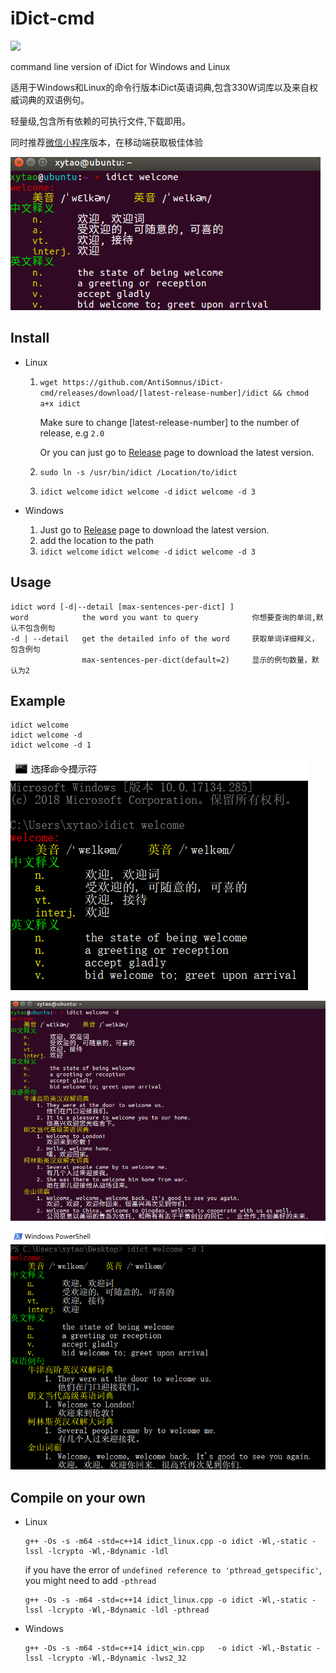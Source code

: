 # iDict-cmd
<img src="https://img.shields.io/github/release/AntiSomnus/iDict-cmd.svg"/>

command line version of iDict for Windows and Linux

适用于Windows和Linux的命令行版本iDict英语词典,包含330W词库以及来自权威词典的双语例句。

轻量级,包含所有依赖的可执行文件,下载即用。

同时推荐[微信小程序](https://github.com/AntiSomnus/iDict-weapp)版本，在移动端获取极佳体验

![linux_brief](/pics/linux_brief.png "linux_brief")

## Install

- Linux

    1. `wget https://github.com/AntiSomnus/iDict-cmd/releases/download/[latest-release-number]/idict && chmod a+x idict`

        Make sure to change [latest-release-number] to the number of release, e.g `2.0`

        Or you can just go to [Release](https://github.com/AntiSomnus/iDict-cmd/releases/latest) page to download the latest version.

    2. `sudo ln -s /usr/bin/idict /Location/to/idict`
    3. `idict welcome` `idict welcome -d` `idict welcome -d 3`

- Windows

    1. Just go to [Release](https://github.com/AntiSomnus/iDict-cmd/releases/latest) page to download the latest version.
    2. add the location to the path
    3. `idict welcome` `idict welcome -d` `idict welcome -d 3`
## Usage
```
idict word [-d|--detail [max-sentences-per-dict] ]
word            the word you want to query            你想要查询的单词,默认不包含例句
-d | --detail   get the detailed info of the word     获取单词详细释义，包含例句
                max-sentences-per-dict(default=2)     显示的例句数量，默认为2
```
## Example
```
idict welcome
idict welcome -d
idict welcome -d 1
```
![windows_brief](/pics/windows_brief.png "windows_brief")

![linux_detail](/pics/linux_detail.png "linux_detail")

![windows_detail](/pics/windows_detail.png "windows_detail")

## Compile on your own
- Linux
    ```
    g++ -Os -s -m64 -std=c++14 idict_linux.cpp -o idict -Wl,-static -lssl -lcrypto -Wl,-Bdynamic -ldl
    ```
    if you have the error of `undefined reference to 'pthread_getspecific'`, you might need to add `-pthread`
    ```
    g++ -Os -s -m64 -std=c++14 idict_linux.cpp -o idict -Wl,-static -lssl -lcrypto -Wl,-Bdynamic -ldl -pthread
    ```
- Windows
    ```
	g++ -Os -s -m64 -std=c++14 idict_win.cpp   -o idict -Wl,-Bstatic -lssl -lcrypto -Wl,-Bdynamic -lws2_32
    ```
